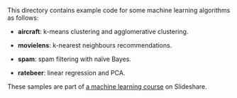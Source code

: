 
This directory contains example code for some machine learning
algorithms as follows:

 * **aircraft**: k-means clustering and agglomerative clustering.

 * **movielens**: k-nearest neighbours recommendations.

 * **spam**: spam filtering with naïve Bayes.

 * **ratebeer**: linear regression and PCA.

These samples are part of [a machine learning
course](http://www.slideshare.net/larsga/introduction-to-big-datamachine-learning)
on Slideshare.